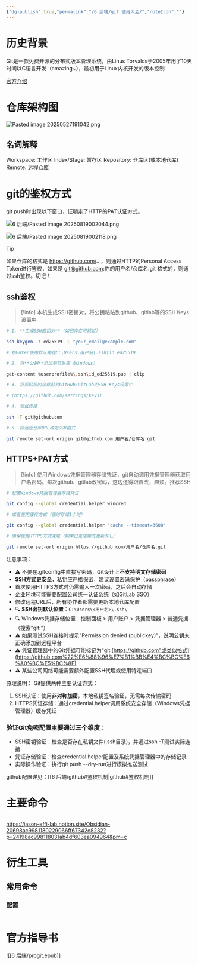 ```yaml
---
{"dg-publish":true,"permalink":"/6 后端/git 使用大全/","noteIcon":""}
---
```



# 历史背景

Git是一款免费开源的分布式版本管理系统，由Linus Torvalds于2005年用了10天时间以C语言开发（amazing~），最初用于Linux内核开发的版本控制

[官方介绍](https://git-scm.com/book/zh/v2/%E8%B5%B7%E6%AD%A5-Git-%E7%AE%80%E5%8F%B2)

# 仓库架构图

![Pasted image 20250527191042.png](/img/user/6%20%E5%90%8E%E7%AB%AF/Pasted%20image%2020250527191042.png)
## 名词解释

Workspace: 工作区
Index/Stage: 暂存区
Repository: 仓库区(或本地仓库)
Remote:  远程仓库

# git的鉴权方式

git push时出现以下窗口，证明走了HTTP的PAT认证方式。

![6 后端/Pasted image 20250819002044.png](/img/user/6%20%E5%90%8E%E7%AB%AF/Pasted%20image%2020250819002044.png)

![6 后端/Pasted image 20250819002118.png](/img/user/6%20%E5%90%8E%E7%AB%AF/Pasted%20image%2020250819002118.png)

> [!tip]
> 如果仓库的格式是 https://github.com/.. ，则通过HTTP的Personal Access Token进行鉴权，如果是 git@github.com:你的用户名/仓库名.git 格式的，则通过ssh鉴权。切记！

## ssh鉴权

> [!info]
> 本机生成SSH密钥对，将公钥粘贴到github、gitlab等的SSH Keys设置中

```BASH
# 1. **生成SSH密钥对**（如已存在可跳过）

ssh-keygen -t ed25519 -C "your_email@example.com"

# 按Enter使用默认路径C:\Users\用户名\.ssh\id_ed25519

# 2. 将**公钥**添加到剪贴板（Windows）

get-content %userprofile%\.ssh\id_ed25519.pub | clip

# 3. 将剪贴板内容粘贴到GitHub/GitLab的SSH Keys设置中

# (https://github.com/settings/keys)

# 4. 测试连接

ssh -T git@github.com

# 5. 将远程仓库URL改为SSH格式

git remote set-url origin git@github.com:用户名/仓库名.git
```

## HTTPS+PAT方式

> [!info]
> 使用Windows凭据管理器存储凭证，git自动调用凭据管理器获取用户名密码。每次github、gitlab改密码，这边还得跟着改，麻烦。推荐SSH

```BASH
# 配置Windows凭据管理器存储凭证

git config --global credential.helper wincred

# 或者使用缓存方式（临时存储1小时）

git config --global credential.helper "cache --timeout=3600"

# 确保使用HTTPS方式克隆（如果已克隆需先更新URL）

git remote set-url origin https://github.com/用户名/仓库名.git
```

注意事项：
- ⚠️ 不要在.gitconfig中直接写密码，Git设计上**不支持明文存储密码**
- **SSH方式更安全**，私钥应严格保密，建议设置密码保护（passphrase）
- 首次使用HTTPS方式时仍需输入一次密码，之后会自动存储
- 企业环境可能需要配置公司统一认证系统（如GitLab SSO）
- 修改远程URL后，所有协作者都需要更新本地仓库配置
- 🔍 **SSH密钥默认位置**：`C:\Users\<用户名>\.ssh\`
- 🔍 Windows凭据存储位置：控制面板 > 用户账户 > 凭据管理器 > 普通凭据（搜索"git:"）
- ⚠️ 如果测试SSH连接时提示"Permission denied (publickey)"，说明公钥未正确添加到远程平台
- ⚠️ 凭证管理器中的Git凭据可能标记为"git:[https://github.com"或类似格式](https://github.com%22%E6%88%96%E7%B1%BB%E4%BC%BC%E6%A0%BC%E5%BC%8F)
- ⚠️ 某些公司网络可能需要额外配置SSH代理或使用特定端口

原理说明： Git提供两种主要认证方式：
1. SSH认证：使用**非对称加密**，本地私钥签名验证，无需每次传输密码
2. HTTPS凭证存储：通过credential.helper调用系统安全存储（Windows凭据管理器）缓存凭证

### 验证Git免密配置主要通过三个维度：

- SSH密钥验证：检查是否存在私钥文件(.ssh目录)，并通过ssh -T测试实际连接
- 凭证存储验证：检查credential.helper配置及系统凭据管理器中的存储记录
- 实际操作验证：执行git push --dry-run进行模拟推送测试

github配置详见：[[6 后端/github#鉴权机制\|github#鉴权机制]]



# 主要命令

## 


https://jason-effi-lab.notion.site/Obsidian-20698ac9981180229066ff67342e8232?p=24198ac998118031ab4df603ea094964&pm=c

# 衍生工具





## 常用命令

### 配置

```

```


# 官方指导书
![[6 后端/progit.epub]]